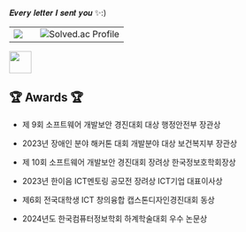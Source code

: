 
𝑬𝒗𝒆𝒓𝒚 𝒍𝒆𝒕𝒕𝒆𝒓 𝑰 𝒔𝒆𝒏𝒕 𝒚𝒐𝒖 ✨:)
 <table>
    <tr>
        <td><a href="https://opgc.me/#/users/hayeon" target="_blank"><img src="https://prd-opgc-api.opgc.me/githubs/users/hayeon/tag/?theme=basic" /></a></td>
        <td>  <a href="https://solved.ac/hayun3906/" target="_blank"></td>
        <td>    <img src="http://mazassumnida.wtf/api/v2/generate_badge?boj=hayun3906" alt="Solved.ac Profile"></td>
    </tr>
</table>
<div>


   <img align ="center" width="40" src="https://github.com/user-attachments/assets/d58dc93f-b3dd-4fb2-9502-afafd723666d" />
  <h2>🏆 Awards 🏆</h2> 
  
- 제 9회 소프트웨어 개발보안 경진대회 대상 행정안전부 장관상</p>
- 2023년 장애인 분야 해커톤 대회 개발분야 대상 보건복지부 장관상</p>
- 제 10회 소프트웨어 개발보안 경진대회 장려상 한국정보호학회장상</p>
- 2023년 한이음 ICT멘토링 공모전 장려상 ICT기업 대표이사상 </p>
- 제6회 전국대학생 ICT 창의융합 캡스톤디자인경진대회 동상   </p>
- 2024년도 한국컴퓨터정보학회 하계학술대회 우수 논문상  </p>
